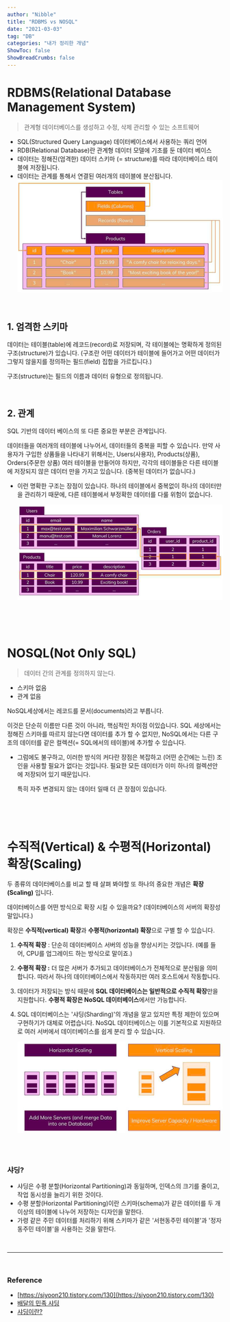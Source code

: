 ```yaml
---
author: "Nibble"
title: "RDBMS vs NOSQL"
date: "2021-03-03"
tag: "DB"
categories: "내가 정리한 개념"
ShowToc: false
ShowBreadCrumbs: false
---
```


 # RDBMS(Relational Database Management System)

> 관계형 데이터베이스를 생성하고 수정, 삭제 관리할 수 있는 소프트웨어

- SQL(Structured Query Language) 데이터베이스에서 사용하는 쿼리 언어
- RDB(Relational Database)란 관계형 데이터 모델에 기초를 둔 데이터 베이스
- 데이터는 정해진(엄격한) 데이터 스키마 (= structure)를 따라 데이터베이스 테이블에 저장됩니다.
- 데이터는 관계를 통해서 연결된 여러개의 테이블에 분산됩니다.
    <img src="../../data/images/스크린샷%202021-05-04%20오후%2011.35.02.png"/>

<br />

## **1. 엄격한 스키마**

데이터는 테이블(table)에 레코드(record)로 저장되며, 각 테이블에는 명확하게 정의된 구조(structure)가 있습니다. (구조란 어떤 데이터가 테이블에 들어가고 어떤 데이터가 그렇지 않을지를 정의하는 필드(field) 집합을 가르킵니다.)

구조(structure)는 필드의 이름과 데이터 유형으로 정의됩니다.

<br />

## **2. 관계**

SQL 기반의 데이터 베이스의 또 다른 중요한 부분은 관계입니다.

데이터들을 여러개의 테이블에 나누어서, 데이터들의 중복을 피할 수 있습니다. 만약 사용자가 구입한 상품들을 나타내기 위해서는, Users(사용자), Products(상품), Orders(주문한 상품) 여러 테이블을 만들어야 하지만, 각각의 테이블들은 다른 테이블에 저장되지 않은 데이터 만을 가지고 있습니다. (중복된 데이터가 없습니다.)

- 이런 명확한 구조는 장점이 있습니다. 하나의 테이블에서 중복없이 하나의 데이터만을 관리하기 때문에, 다른 테이블에서 부정확한 데이터를 다룰 위험이 없습니다.

    <img src="data/../../../data/images/스크린샷%202021-05-04%20오후%2011.39.01.png" />


<br />
<br />
<br />

# NOSQL(Not Only SQL)

> 데이터 간의 관계를 정의하지 않는다.

- 스키마 없음
- 관계 없음

NoSQL세상에서는 레코드를 문서(documents)라고 부릅니다.

이것은 단순히 이름만 다른 것이 아니라, 핵심적인 차이점 이있습니다. SQL 세상에서는 정해진 스키마를 따르지 않는다면 데이터를 추가 할 수 없지만, NoSQL에서는 다른 구조의 데이터를 같은 컬렉션(= SQL에서의 테이블)에 추가할 수 있습니다.

- 그럼에도 불구하고, 이러한 방식의 커다란 장점은 복잡하고 (어떤 순간에는 느린) 조인을 사용할 필요가 없다는 것입니다. 필요한 모든 데이터가 이미 하나의 컬렉션안에 저장되어 있기 때문입니다.

    특히 자주 변경되지 않는 데이터 일때 더 큰 장점이 있습니다.


<br />
<br />
<br />

# **수직적(Vertical) & 수평적(Horizontal) 확장(Scaling)**



두 종류의 데이터베이스를 비교 할 때 살펴 봐야할 또 하나의 중요한 개념은 **확장(Scaling)** 입니다.

데이터베이스를 어떤 방식으로 확장 시킬 수 있을까요? (데이터베이스의 서버의 확장성 말입니다.)

확장은 **수직적(vertical) 확장**과 **수평적(horizontal) 확장**으로 구별 할 수 있습니다.

1. **수직적 확장** : 단순히 데이터베이스 서버의 성능을 향상시키는 것입니다. (예를 들어, CPU를 업그레이드 하는 방식으로 말이죠.)

2. **수평적 확장 :** 더 많은 서버가 추가되고 데이터베이스가 전체적으로 분산됨을 의미합니다. 따라서 하나의 데이터베이스에서 작동하지만 여러 호스트에서 작동합니다.




3. 데이터가 저장되는 방식 때문에 **SQL 데이터베이스는 일반적으로 수직적 확장**만을 지원합니다. **수평적 확장은 NoSQL 데이터베이스**에서만 가능합니다.

4. SQL 데이터베이스는 '샤딩(Sharding)'의 개념을 알고 있지만 특정 제한이 있으며 구현하기가 대체로 어렵습니다. NoSQL 데이터베이스는 이를 기본적으로 지원하므로 여러 서버에서 데이터베이스를 쉽게 분리 할 수 있습니다.

    <img src="data/../../../data/images/스크린샷%202021-05-04%20오후%2011.39.42.png" />

<br />
<br />

### 샤딩?

- 샤딩은 수평 분할(Horizontal Partitioning)과 동일하며, 인덱스의 크기를 줄이고, 작업 동시성을 늘리기 위한 것이다.
- 수평 분할(Horizontal Partitioning)이란 스키마(schema)가 같은 데이터를 두 개 이상의 테이블에 나누어 저장하는 디자인을 말한다.
- 가령 같은 주민 데이터를 처리하기 위해 스키마가 같은 '서현동주민 테이블'과 '정자동주민 테이블'을 사용하는 것을 말한다.

<br />

---

<br />

### Reference
- [https://siyoon210.tistory.com/130](https://siyoon210.tistory.com/130)
- [배달의 민족 샤딩](https://woowabros.github.io/experience/2020/07/06/db-sharding.html)
- [샤딩이란?](https://sophia2730.tistory.com/entry/Databases-Database-Sharding%EC%83%A4%EB%94%A9)

